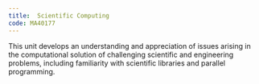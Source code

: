 ```yaml
---
title:  Scientific Computing
code: MA40177
---
```

This unit develops an understanding and appreciation of issues arising in the computational solution of challenging scientific and engineering problems, including familiarity with scientific libraries and parallel programming.